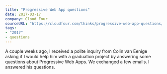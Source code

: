 ```yaml
---
title: "Progressive Web App questions"
date: 2017-03-17
company: Cloud Four
sourceURL: "https://cloudfour.com/thinks/progressive-web-app-questions/"
tags:
- "2017"
- questions
---
```


A couple weeks ago, I received a polite inquiry from Colin van Eenige asking if I would help him with a graduation project by answering some questions about Progressive Web Apps. We exchanged a few emails. I answered his questions.
